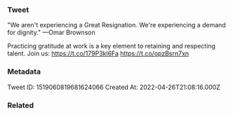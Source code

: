 ### Tweet
"We aren't experiencing a Great Resignation. We're experiencing a demand for dignity." —Omar Brownson

Practicing gratitude at work is a key element to retaining and respecting talent. Join us: https://t.co/179P3kl6Fa https://t.co/opzBsrn7xn

### Metadata
Tweet ID: 1519060819681624066
Created At: 2022-04-26T21:08:16.000Z

### Related

